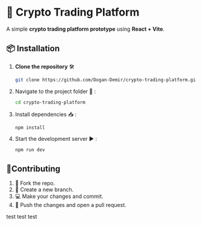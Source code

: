 # 🚀 Crypto Trading Platform

A simple **crypto trading platform prototype** using **React + Vite**.

## 📦 Installation

1. **Clone the repository** 🛠️
   
   ```sh
   git clone https://github.com/Dogan-Demir/crypto-trading-platform.git

3. Navigate to the project folder 📂 :
   
   ```sh
   cd crypto-trading-platform

3. Install dependencies  📥 :
   
   ```sh
   npm install

6. Start the development server ▶️ :
   
   ```sh
   npm run dev


## 👥Contributing

1. 🍴 Fork the repo.
2. 🌿 Create a new branch.
3. 💻 Make your changes and commit.
4. 🚀 Push the changes and open a pull request.

test test test

